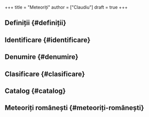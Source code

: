 +++
title = "Meteoriți"
author = ["Claudiu"]
draft = true
+++

## Definiții {#definiții}


## Identificare {#identificare}


## Denumire {#denumire}


## Clasificare {#clasificare}


## Catalog {#catalog}


## Meteoriți românești {#meteoriți-românești}